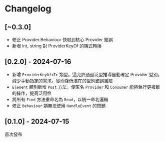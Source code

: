 # Changelog

## [~0.3.0]

- 修正 Provider.Behaviour 快取到核心 Provider 錯誤
- 新增 int, string 對 ProviderKeyOf 的隱式轉換

## [0.2.0] - 2024-07-16

- 新增 `ProviderKeyOf<T>` 類型。這允許通過泛型推導自動確定 Provider 型別，減少手動指定的需求，從而降低潛在的型別錯誤風險
- `Element` 類別新增 `Post` 方法，使匿名 `Provider` 和 `Consumer` 能夠執行更複雜的操作，提高泛用性
- 將所有 `Find` 方法重命名為 `Read`，以統一命名邏輯
- 修正 `Behaviour` 類無法使用 `HandleEvent` 的問題

## [0.1.0] - 2024-07-15

首次發布
